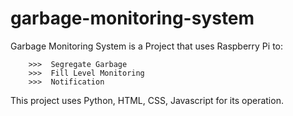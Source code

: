# garbage-monitoring-system

Garbage Monitoring System is a Project that uses Raspberry Pi to:

        >>>  Segregate Garbage
        >>>  Fill Level Monitoring
        >>>  Notification

This project uses Python, HTML, CSS, Javascript for its operation.
